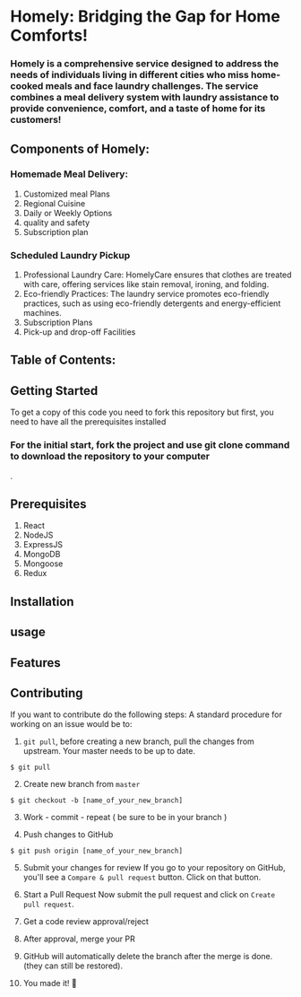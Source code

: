 # Homely: Bridging the Gap for Home Comforts!


### Homely is a comprehensive service designed to address the needs of individuals living in different cities who miss home-cooked meals and face laundry challenges. The service combines a meal delivery system with laundry assistance to provide convenience, comfort, and a taste of home for its customers!

## Components of Homely:

### Homemade Meal Delivery:

1. Customized meal Plans
2. Regional Cuisine
3. Daily or Weekly Options
4. quality and safety
5. Subscription plan


### Scheduled Laundry Pickup
1. Professional Laundry Care: HomelyCare ensures that clothes are treated with care, offering services like stain removal, ironing, and folding.
2. Eco-friendly Practices: The laundry service promotes eco-friendly practices, such as using eco-friendly detergents and energy-efficient machines.
3. Subscription Plans
4. Pick-up and drop-off Facilities

## Table of Contents:
## Getting Started
  To get a copy of this code you need to fork this repository but first, you need to have all the prerequisites installed
  <b> <h3> For the initial start, fork the project and use git clone command to download the repository to your computer </b> </h3>. 



## Prerequisites
1. React
2. NodeJS
3. ExpressJS
4. MongoDB
5. Mongoose
6. Redux

## Installation


## usage

## Features

## Contributing
If you want to contribute do the following steps:
A standard procedure for working on an issue would be to:

1. `git pull`, before creating a new branch, pull the changes from upstream. Your master needs to be up to date.

```
$ git pull
```

2. Create new branch from `master`
```
$ git checkout -b [name_of_your_new_branch]
```

3. Work - commit - repeat ( be sure to be in your branch )


4. Push changes to GitHub

```
$ git push origin [name_of_your_new_branch]
```

5. Submit your changes for review
   If you go to your repository on GitHub, you'll see a `Compare & pull request` button. Click on that button.
   
6. Start a Pull Request
   Now submit the pull request and click on `Create pull request`.
   
7. Get a code review approval/reject

8. After approval, merge your PR 

9. GitHub will automatically delete the branch after the merge is done. (they can still be restored).

10. You made it! 🎊
